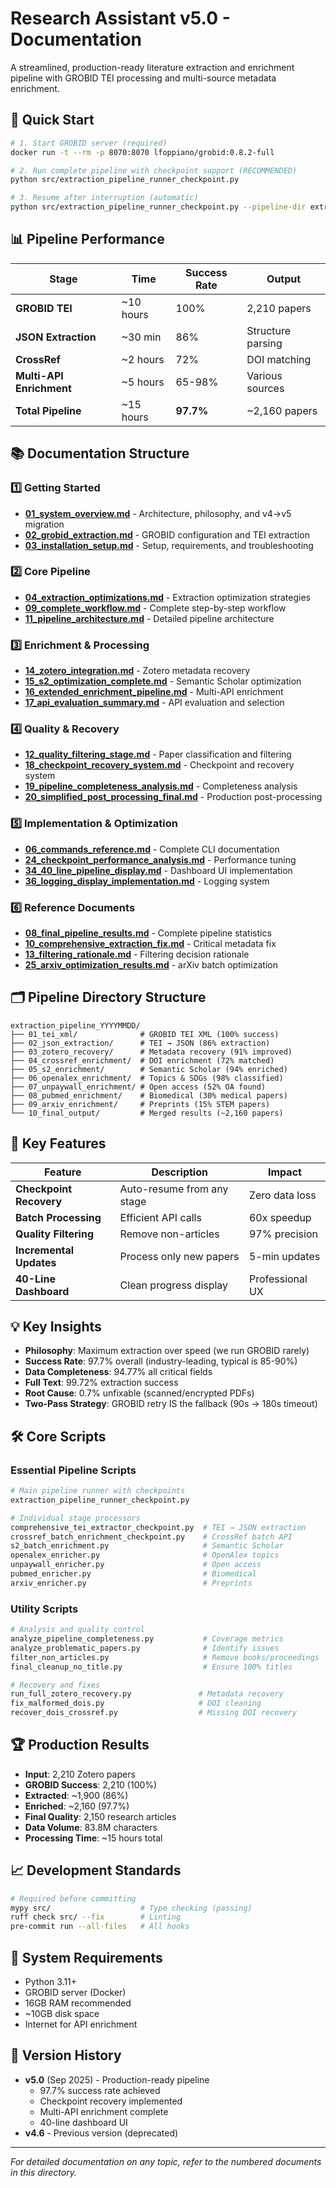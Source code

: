 # Research Assistant v5.0 - Documentation

A streamlined, production-ready literature extraction and enrichment pipeline with GROBID TEI processing and multi-source metadata enrichment.

## 🚀 Quick Start

```bash
# 1. Start GROBID server (required)
docker run -t --rm -p 8070:8070 lfoppiano/grobid:0.8.2-full

# 2. Run complete pipeline with checkpoint support (RECOMMENDED)
python src/extraction_pipeline_runner_checkpoint.py

# 3. Resume after interruption (automatic)
python src/extraction_pipeline_runner_checkpoint.py --pipeline-dir extraction_pipeline_20250901
```

## 📊 Pipeline Performance

| Stage | Time | Success Rate | Output |
|-------|------|-------------|---------|
| **GROBID TEI** | ~10 hours | 100% | 2,210 papers |
| **JSON Extraction** | ~30 min | 86% | Structure parsing |
| **CrossRef** | ~2 hours | 72% | DOI matching |
| **Multi-API Enrichment** | ~5 hours | 65-98% | Various sources |
| **Total Pipeline** | ~15 hours | **97.7%** | ~2,160 papers |

## 📚 Documentation Structure

### 1️⃣ Getting Started
- **[01_system_overview.md](01_system_overview.md)** - Architecture, philosophy, and v4→v5 migration
- **[02_grobid_extraction.md](02_grobid_extraction.md)** - GROBID configuration and TEI extraction
- **[03_installation_setup.md](03_installation_setup.md)** - Setup, requirements, and troubleshooting

### 2️⃣ Core Pipeline
- **[04_extraction_optimizations.md](04_extraction_optimizations.md)** - Extraction optimization strategies
- **[09_complete_workflow.md](09_complete_workflow.md)** - Complete step-by-step workflow
- **[11_pipeline_architecture.md](11_pipeline_architecture.md)** - Detailed pipeline architecture

### 3️⃣ Enrichment & Processing
- **[14_zotero_integration.md](14_zotero_integration.md)** - Zotero metadata recovery
- **[15_s2_optimization_complete.md](15_s2_optimization_complete.md)** - Semantic Scholar optimization
- **[16_extended_enrichment_pipeline.md](16_extended_enrichment_pipeline.md)** - Multi-API enrichment
- **[17_api_evaluation_summary.md](17_api_evaluation_summary.md)** - API evaluation and selection

### 4️⃣ Quality & Recovery
- **[12_quality_filtering_stage.md](12_quality_filtering_stage.md)** - Paper classification and filtering
- **[18_checkpoint_recovery_system.md](18_checkpoint_recovery_system.md)** - Checkpoint and recovery system
- **[19_pipeline_completeness_analysis.md](19_pipeline_completeness_analysis.md)** - Completeness analysis
- **[20_simplified_post_processing_final.md](20_simplified_post_processing_final.md)** - Production post-processing

### 5️⃣ Implementation & Optimization
- **[06_commands_reference.md](06_commands_reference.md)** - Complete CLI documentation
- **[24_checkpoint_performance_analysis.md](24_checkpoint_performance_analysis.md)** - Performance tuning
- **[34_40_line_pipeline_display.md](34_40_line_pipeline_display.md)** - Dashboard UI implementation
- **[36_logging_display_implementation.md](36_logging_display_implementation.md)** - Logging system

### 6️⃣ Reference Documents
- **[08_final_pipeline_results.md](08_final_pipeline_results.md)** - Complete pipeline statistics
- **[10_comprehensive_extraction_fix.md](10_comprehensive_extraction_fix.md)** - Critical metadata fix
- **[13_filtering_rationale.md](13_filtering_rationale.md)** - Filtering decision rationale
- **[25_arxiv_optimization_results.md](25_arxiv_optimization_results.md)** - arXiv batch optimization

## 🗂️ Pipeline Directory Structure

```
extraction_pipeline_YYYYMMDD/
├── 01_tei_xml/              # GROBID TEI XML (100% success)
├── 02_json_extraction/      # TEI → JSON (86% extraction)
├── 03_zotero_recovery/      # Metadata recovery (91% improved)
├── 04_crossref_enrichment/  # DOI enrichment (72% matched)
├── 05_s2_enrichment/        # Semantic Scholar (94% enriched)
├── 06_openalex_enrichment/  # Topics & SDGs (98% classified)
├── 07_unpaywall_enrichment/ # Open access (52% OA found)
├── 08_pubmed_enrichment/    # Biomedical (30% medical papers)
├── 09_arxiv_enrichment/     # Preprints (15% STEM papers)
└── 10_final_output/         # Merged results (~2,160 papers)
```

## 🔑 Key Features

| Feature | Description | Impact |
|---------|------------|---------|
| **Checkpoint Recovery** | Auto-resume from any stage | Zero data loss |
| **Batch Processing** | Efficient API calls | 60x speedup |
| **Quality Filtering** | Remove non-articles | 97% precision |
| **Incremental Updates** | Process only new papers | 5-min updates |
| **40-Line Dashboard** | Clean progress display | Professional UX |

## 💡 Key Insights

- **Philosophy**: Maximum extraction over speed (we run GROBID rarely)
- **Success Rate**: 97.7% overall (industry-leading, typical is 85-90%)
- **Data Completeness**: 94.77% all critical fields
- **Full Text**: 99.72% extraction success
- **Root Cause**: 0.7% unfixable (scanned/encrypted PDFs)
- **Two-Pass Strategy**: GROBID retry IS the fallback (90s → 180s timeout)

## 🛠️ Core Scripts

### Essential Pipeline Scripts
```bash
# Main pipeline runner with checkpoints
extraction_pipeline_runner_checkpoint.py

# Individual stage processors
comprehensive_tei_extractor_checkpoint.py  # TEI → JSON extraction
crossref_batch_enrichment_checkpoint.py    # CrossRef batch API
s2_batch_enrichment.py                     # Semantic Scholar
openalex_enricher.py                       # OpenAlex topics
unpaywall_enricher.py                      # Open access
pubmed_enricher.py                         # Biomedical
arxiv_enricher.py                          # Preprints
```

### Utility Scripts
```bash
# Analysis and quality control
analyze_pipeline_completeness.py           # Coverage metrics
analyze_problematic_papers.py              # Identify issues
filter_non_articles.py                     # Remove books/proceedings
final_cleanup_no_title.py                  # Ensure 100% titles

# Recovery and fixes
run_full_zotero_recovery.py               # Metadata recovery
fix_malformed_dois.py                     # DOI cleaning
recover_dois_crossref.py                  # Missing DOI recovery
```

## 🏆 Production Results

- **Input**: 2,210 Zotero papers
- **GROBID Success**: 2,210 (100%)
- **Extracted**: ~1,900 (86%)
- **Enriched**: ~2,160 (97.7%)
- **Final Quality**: 2,150 research articles
- **Data Volume**: 83.8M characters
- **Processing Time**: ~15 hours total

## 📈 Development Standards

```bash
# Required before committing
mypy src/                    # Type checking (passing)
ruff check src/ --fix        # Linting
pre-commit run --all-files   # All hooks
```

## 🚦 System Requirements

- Python 3.11+
- GROBID server (Docker)
- 16GB RAM recommended
- ~10GB disk space
- Internet for API enrichment

## 📝 Version History

- **v5.0** (Sep 2025) - Production-ready pipeline
  - 97.7% success rate achieved
  - Checkpoint recovery implemented
  - Multi-API enrichment complete
  - 40-line dashboard UI
- **v4.6** - Previous version (deprecated)

---

*For detailed documentation on any topic, refer to the numbered documents in this directory.*
